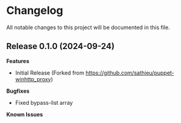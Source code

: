 # Changelog

All notable changes to this project will be documented in this file.

## Release 0.1.0 (2024-09-24)

**Features**

- Initial Release (Forked from https://github.com/sathieu/puppet-winhttp_proxy)

**Bugfixes**

- Fixed bypass-list array

**Known Issues**
